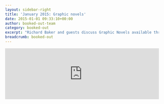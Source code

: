 ```yaml
---
layout: sidebar-right
title: 'January 2015: Graphic novels'
date: 2015-01-01 09:33:10+00:00
author: booked-out-team
category: booked-out
excerpt: "Richard Baker and guests discuss Graphic Novels available through Suffolk Libraries including DC Comics, <cite>Minutemen/Silk Spectre</cite>, Alan Moore's <cite>V for Vendetta</cite> and <cite>Watchmen</cite> and <cite>Ordinary Victories</cite> by Manu Larcenet."
breadcrumb: booked-out
---
```

<iframe width="100%" height="166" scrolling="no" frameborder="no" src="https://w.soundcloud.com/player/?url=https%3A//api.soundcloud.com/tracks/186357575&amp;color=ff5500&amp;auto_play=false&amp;hide_related=false&amp;show_comments=true&amp;show_user=true&amp;show_reposts=false"></iframe>
